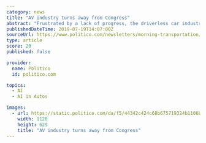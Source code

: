 ```yaml
---
category: news
title: "AV industry turns away from Congress"
abstract: "Frustrated by a lack of progress, the driverless car industry is turning away from ... understand its role as the foundation for the future of artificial intelligence, and learn who will write the rules in the race to dominate technological advancement."
publishedDateTime: 2019-07-19T14:07:00Z
sourceUrl: https://www.politico.com/newsletters/morning-transportation/2019/07/19/av-industry-turns-away-from-congress-460171
type: article
score: 20
published: false

provider:
  name: Politico
  id: politico.com

topics:
  - AI
  - AI in Autos

images:
  - url: https://static.politico.com/da/f5/44342c424c68b675719324b1106b/politico.jpg
    width: 1120
    height: 629
    title: "AV industry turns away from Congress"
---
```

